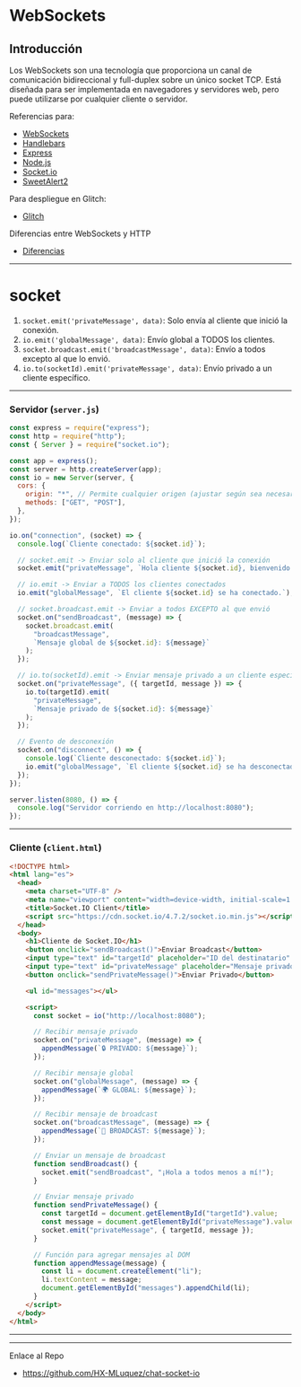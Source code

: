 # WebSockets

## Introducción

Los WebSockets son una tecnología que proporciona un canal de comunicación bidireccional y full-duplex sobre un único socket TCP. Está diseñada para ser implementada en navegadores y servidores web, pero puede utilizarse por cualquier cliente o servidor.

Referencias para:

- [WebSockets](https://developer.mozilla.org/es/docs/WebSockets)
- [Handlebars](https://handlebarsjs.com/)
- [Express](https://expressjs.com/es/)
- [Node.js](https://nodejs.org/es/)
- [Socket.io](https://socket.io/)
- [SweetAlert2](https://sweetalert2.github.io/)

Para despliegue en Glitch:

- [Glitch](https://glitch.com/)

Diferencias entre WebSockets y HTTP

- [Diferencias](https://lab.wallarm.com/what/websocket-frente-a-http/?lang=es)

---

# socket

1. `socket.emit('privateMessage', data)`: Solo envía al cliente que inició la conexión.
2. `io.emit('globalMessage', data)`: Envío global a TODOS los clientes.
3. `socket.broadcast.emit('broadcastMessage', data)`: Envío a todos excepto al que lo envió.
4. `io.to(socketId).emit('privateMessage', data)`: Envío privado a un cliente específico.

---

### **Servidor (`server.js`)**

```javascript
const express = require("express");
const http = require("http");
const { Server } = require("socket.io");

const app = express();
const server = http.createServer(app);
const io = new Server(server, {
  cors: {
    origin: "*", // Permite cualquier origen (ajustar según sea necesario)
    methods: ["GET", "POST"],
  },
});

io.on("connection", (socket) => {
  console.log(`Cliente conectado: ${socket.id}`);

  // socket.emit -> Enviar solo al cliente que inició la conexión
  socket.emit("privateMessage", `Hola cliente ${socket.id}, bienvenido!`);

  // io.emit -> Enviar a TODOS los clientes conectados
  io.emit("globalMessage", `El cliente ${socket.id} se ha conectado.`);

  // socket.broadcast.emit -> Enviar a todos EXCEPTO al que envió
  socket.on("sendBroadcast", (message) => {
    socket.broadcast.emit(
      "broadcastMessage",
      `Mensaje global de ${socket.id}: ${message}`
    );
  });

  // io.to(socketId).emit -> Enviar mensaje privado a un cliente específico
  socket.on("privateMessage", ({ targetId, message }) => {
    io.to(targetId).emit(
      "privateMessage",
      `Mensaje privado de ${socket.id}: ${message}`
    );
  });

  // Evento de desconexión
  socket.on("disconnect", () => {
    console.log(`Cliente desconectado: ${socket.id}`);
    io.emit("globalMessage", `El cliente ${socket.id} se ha desconectado.`);
  });
});

server.listen(8080, () => {
  console.log("Servidor corriendo en http://localhost:8080");
});
```

---

### **Cliente (`client.html`)**

```html
<!DOCTYPE html>
<html lang="es">
  <head>
    <meta charset="UTF-8" />
    <meta name="viewport" content="width=device-width, initial-scale=1.0" />
    <title>Socket.IO Client</title>
    <script src="https://cdn.socket.io/4.7.2/socket.io.min.js"></script>
  </head>
  <body>
    <h1>Cliente de Socket.IO</h1>
    <button onclick="sendBroadcast()">Enviar Broadcast</button>
    <input type="text" id="targetId" placeholder="ID del destinatario" />
    <input type="text" id="privateMessage" placeholder="Mensaje privado" />
    <button onclick="sendPrivateMessage()">Enviar Privado</button>

    <ul id="messages"></ul>

    <script>
      const socket = io("http://localhost:8080");

      // Recibir mensaje privado
      socket.on("privateMessage", (message) => {
        appendMessage(`🔒 PRIVADO: ${message}`);
      });

      // Recibir mensaje global
      socket.on("globalMessage", (message) => {
        appendMessage(`🌍 GLOBAL: ${message}`);
      });

      // Recibir mensaje de broadcast
      socket.on("broadcastMessage", (message) => {
        appendMessage(`📢 BROADCAST: ${message}`);
      });

      // Enviar un mensaje de broadcast
      function sendBroadcast() {
        socket.emit("sendBroadcast", "¡Hola a todos menos a mí!");
      }

      // Enviar mensaje privado
      function sendPrivateMessage() {
        const targetId = document.getElementById("targetId").value;
        const message = document.getElementById("privateMessage").value;
        socket.emit("privateMessage", { targetId, message });
      }

      // Función para agregar mensajes al DOM
      function appendMessage(message) {
        const li = document.createElement("li");
        li.textContent = message;
        document.getElementById("messages").appendChild(li);
      }
    </script>
  </body>
</html>
```

---

---

Enlace al Repo

- https://github.com/HX-MLuquez/chat-socket-io
